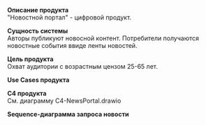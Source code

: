 **Описание продукта** <br>
"Новостной портал" - цифровой продукт.

**Сущность системы** <br>
Авторы публикуют новосной контент.
Потребители получаются новостные события ввиде ленты новостей.

**Цель продукта** <br>
Охват аудитории с возрастным цензом 25-65 лет. 
 
**Use Cases продукта** <br>

**C4 продукта** <br>
См. диаграмму C4-NewsPortal.drawio

**Sequence-диаграмма запроса новости** <br>